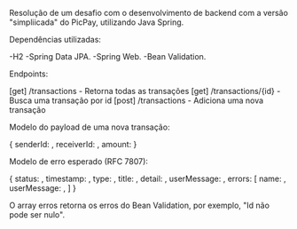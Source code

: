 Resolução de um desafio com o desenvolvimento de backend com a versão "simpliicada" do PicPay, utilizando Java Spring.

Dependências utilizadas:

-H2 
-Spring Data JPA. 
-Spring Web. 
-Bean Validation. 

Endpoints:

[get] /transactions - Retorna todas as transações
[get] /transactions/{id} - Busca uma transação por id
[post] /transactions - Adiciona uma nova transação

Modelo do payload de uma nova transação:

{
  senderId: ,
  receiverId: ,
  amount: 
}

Modelo de erro esperado (RFC 7807):
  
{
  status: ,
  timestamp: ,
  type: ,
  title: ,
  detail: ,
  userMessage: ,
  errors: [
  name: ,
    userMessage: ,
  ]
}

O array erros retorna os erros do Bean Validation, por exemplo, "Id não pode ser nulo".


